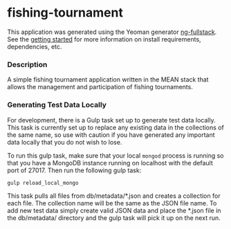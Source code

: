 # fishing-tournament

This application was generated using the Yeoman generator [ng-fullstack](https://github.com/angular-fullstack/generator-angular-fullstack).  See the [getting started](https://github.com/ericmdantas/generator-ng-fullstack/wiki/Getting-Started) for more information on install requirements, dependencies, etc.

### Description

A simple fishing tournament application written in the MEAN stack that allows the management and participation of fishing tournaments.

### Generating Test Data Locally

For development, there is a Gulp task set up to generate test data locally.  This task is currently set up to replace any existing data in the collections of the same name, so use with caution if you have generated any important data locally that you do not wish to lose.  

To run this gulp task, make sure that your local `mongod` process is running so that you have a MongoDB instance running on localhost with the default port of 27017.  Then run the following gulp task:

`gulp reload_local_mongo`

This task pulls all files from db/metadata/\*.json and creates a collection for each file.  The collection name will be the same as the JSON file name.  To add new test data simply create valid JSON data and place the \*.json file in the db/metadata/ directory and the gulp task will pick it up on the next run.
